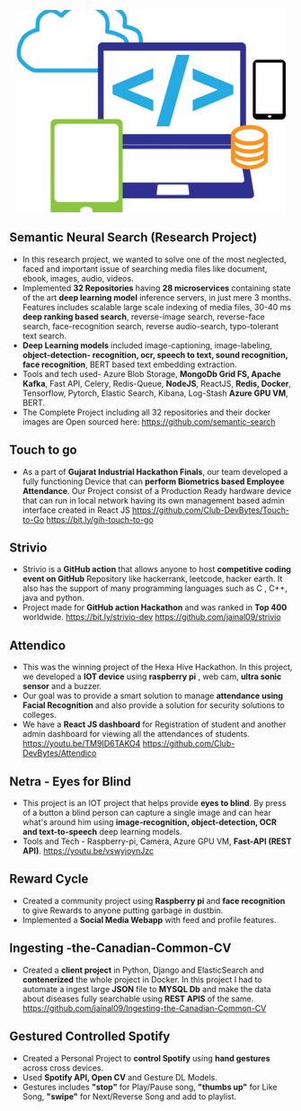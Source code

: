 

<p align="center">
  <img src="https://raw.githubusercontent.com/jainal09/Projects/gh-pages/sd.png"/>
</p>

## Semantic Neural Search (Research Project)
-   In this research project, we wanted to solve one of the most neglected, faced and important issue of searching media files like document, ebook, images, audio, videos.
-   Implemented **32 Repositories** having **28 microservices** containing state of the art **deep learning model** inference servers, in just mere 3 months. Features includes scalable large scale indexing of media files, 30-40 ms **deep ranking based search**, reverse-image search, reverse-face search, face-recognition search, reverse audio-search, typo-tolerant text search.
-   **Deep Learning models** included image-captioning, image-labeling, **object-detection- recognition, ocr, speech to text, sound recognition, face recognition**, BERT based text embedding extraction.
-   Tools and tech used- Azure Blob Storage, **MongoDb Grid  FS, Apache Kafka**, Fast API, Celery, Redis-Queue, **NodeJS**, ReactJS, **Redis, Docker**, Tensorflow, Pytorch, Elastic Search, Kibana, Log-Stash **Azure GPU VM**, BERT.
-   The Complete Project including all 32 repositories and their docker images are Open sourced here: https://github.com/semantic-search
## Touch to go
-   As a part of **Gujarat Industrial Hackathon  Finals**, our team developed a fully functioning Device that can **perform  Biometrics based Employee Attendance**. Our Project consist of a Production Ready hardware device that can run in local network having its own management based admin interface created in React JS
https://github.com/Club-DevBytes/Touch-to-Go
https://bit.ly/gih-touch-to-go
## Strivio
-   Strivio is a **GitHub action** that allows anyone to host **competitive coding event on GitHub** Repository like hackerrank, leetcode, hacker earth. It also has the support of many programming languages such as C , C++, java and python.
-   Project made for **GitHub action Hackathon** and was ranked in **Top 400** worldwide.
https://bit.ly/strivio-dev
https://github.com/jainal09/strivio
## Attendico
-   This was the winning project of the Hexa Hive Hackathon. In this project, we developed a **IOT device** using **raspberry pi** , web cam, **ultra sonic sensor** and a buzzer.
-   Our goal was to provide a smart solution to manage **attendance using Facial Recognition** and also provide a solution for security solutions to colleges.
-   We have a **React JS dashboard** for Registration of student and another admin dashboard for viewing all the attendances of students.
https://youtu.be/TM9ID6TAKO4
https://github.com/Club-DevBytes/Attendico
## Netra - Eyes for Blind
-   This project is an IOT project that helps provide **eyes to blind**. By press of a button a blind person can capture a single image and can hear what's around him using **image-recognition, object-detection, OCR and text-to-speech** deep learning models.
-   Tools and Tech - Raspberry-pi, Camera, Azure GPU VM,
**Fast-API (REST API)**.
https://youtu.be/vswyjoynJzc
## Reward Cycle
-   Created a community project using **Raspberry pi** and **face recognition** to give Rewards to anyone putting garbage in dustbin.
-   Implemented a **Social Media Webapp** with feed and profile features.
## Ingesting -the-Canadian-Common-CV
-   Created a **client project** in Python, Django and ElasticSearch and **contenerized** the whole project  in Docker. In this project I had to automate a ingest large **JSON** file to **MYSQL Db** and make the  data about diseases fully searchable using **REST APIS** of the same.
https://github.com/jainal09/Ingesting-the-Canadian-Common-CV
## Gestured Controlled Spotify
-   Created a Personal Project to **control Spotify** using **hand gestures** across cross devices.
-   Used **Spotify API, Open CV** and Gesture DL Models.
-   Gestures includes **"stop"** for Play/Pause song, **"thumbs up"** for Like Song, **"swipe"** for Next/Reverse Song and add to playlist.
